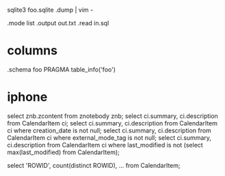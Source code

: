 sqlite3 foo.sqlite .dump | vim -

.mode list
.output out.txt
.read in.sql

# columns

.schema foo
PRAGMA table_info('foo')

# iphone

select znb.zcontent from znotebody znb;
select ci.summary, ci.description from CalendarItem ci;
select ci.summary, ci.description from CalendarItem ci where creation_date is not null;
select ci.summary, ci.description from CalendarItem ci where external_mode_tag is not null;
select ci.summary, ci.description from CalendarItem ci where last_modified is not (select max(last_modified) from CalendarItem);

select
'ROWID',
count(distinct ROWID),
...
from CalendarItem;
